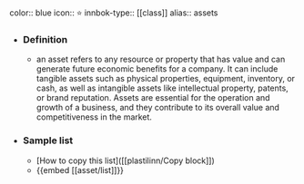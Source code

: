 color:: blue
icon:: ⭐
innbok-type:: [[class]]
alias:: assets

- ### Definition 
  - an asset refers to any resource or property that has value and can generate future economic benefits for a company. It can include tangible assets such as physical properties, equipment, inventory, or cash, as well as intangible assets like intellectual property, patents, or brand reputation. Assets are essential for the operation and growth of a business, and they contribute to its overall value and competitiveness in the market.
- ### Sample list
  - [How to copy this list]([[plastilinn/Copy block]])
  - {{embed [[asset/list]]}}



